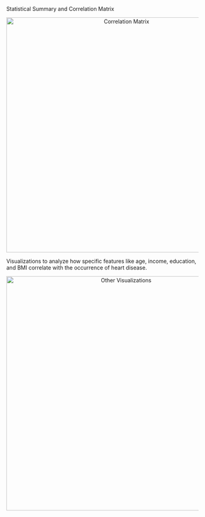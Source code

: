 Statistical Summary and Correlation Matrix
<p align="center">
  <img width="614" alt="Correlation Matrix" src="https://github.com/mikeysainty/Predicting-Heart-Disease-Using-ML-Algorithms/assets/42102504/aada78d1-918f-4fa4-91a5-daf0b807901e">
</p>

Visualizations to analyze how specific features like age, income, education, and BMI correlate with the occurrence of heart disease.
<p align="center">
  <img width="612" alt="Other Visualizations" src="https://github.com/mikeysainty/Predicting-Heart-Disease-Using-ML-Algorithms/assets/42102504/c08f7ffb-8853-4b7e-ac46-97206bd60063">
</p>
